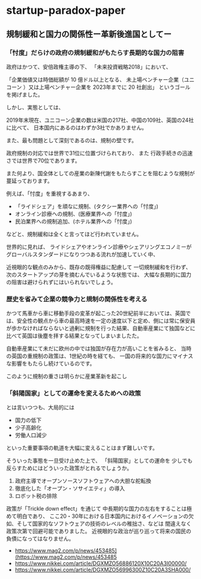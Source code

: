 # startup-paradox-paper

##  規制緩和と国力の関係性ー革新後進国としてー

### 「忖度」だらけの政府の規制緩和がもたらす長期的な国力の阻害

政府はかつて、安倍政権主導の下、
「未来投資戦略2018」において、

「企業価値又は時価総額が 10 億ドル以上となる、
未上場ベンチャー企業（ユニコーン ）又は上場ベンチャー企業を 2023年までに 20 社創出」
というゴールを掲げました。

しかし、実態としては、

2019年末現在、ユニコーン企業の数は米国の217社、中国の109社、英国の24社に比べて、
日本国内にあるのはわずか3社でかありません。

また、最も問題として深刻であるのは、規制の壁です。

政府規制の対応では世界で31位に位置づけられており、
また
行政手続きの迅速さでは世界で70位であります。

また何より、国全体としての産業の新陳代謝をもたらすことを阻むような規制が蔓延っております。

例えば、「忖度」を重視するあまり、

* 「ライドシェア」を頑なに規制、(タクシー業界への「忖度」)
*  オンライン診療への規制、(医療業界への「忖度」)
*  民泊業界への規制追加、(ホテル業界への「忖度」)

などと、規制緩和は全くと言ってほど行われていません。

世界的に見れば、
ライドシェアやオンライン診療やシェアリングエコノミーが
グローバルスタンダードになりつつある流れが加速していく中、

近視眼的な観点のみから、既存の既得権益に配慮して
一切規制緩和を行わず、次のスタートアップの芽を摘むんでいるような状態では、
大幅な長期的に国力の阻害は避けられずにはいられないでしょう。

### 歴史を省みて企業の競争力と規制の関係性を考える

かつて馬車から車に移動手段の変革が起こった20世紀前半においては、英国では、安全性の観点から車の最高時速を一定の速度以下と定め、側には常に保安員が歩かなければならないと過剰に規制を行った結果、自動車産業にて独国などに比べて英国は後塵を拝する結果となってしまいましたた。

自動車産業にて未だに欧州の中では独国が存在力が高いことを省みると、
当時の英国の重規制の政策は、1世紀の時を経ても、
一国の将来的な国力にマイナスな影響をもたらし続けているのです。

このように規制の重さは明らかに産業革新を起こし

### 「斜陽国家」としての運命を変えるためへの政策

とは言いつつも、大局的には

- 国力の低下
- 少子高齢化
- 労働人口減少

といった重要事項の軌道を大幅に変えることはまず難しいです。

そういった事態を一旦受け止めた上で、
「斜陽国家」としての運命を
少しでも反らすためにはどういった政策がとれるでしょうか。

1. 政府主導でオープンソースソフトウェアへの大胆な舵転換
2. 徹底化した「オープン・ソサイエティ」の導入
3. ロボット税の排除

政策が「Trickle down effect」を通じて
中長期的な国力の左右をすることは極めて明白であり、
ここ20・30年における日本国内におけるイノベーションの欠如、そして国家的なソフトウェアの技術のレベルの稚拙さ、などは
間違えなく政策次第で回避可能でありました。
近視眼的な政治が巡り巡って将来の国民の負債になってはなりません。

- https://www.mag2.com/p/news/453485](https://www.mag2.com/p/news/453485
- https://www.nikkei.com/article/DGXMZO56886120X10C20A3I00000/
- https://www.nikkei.com/article/DGXMZO56996300Z10C20A3SHA000/
<!--stackedit_data:
eyJoaXN0b3J5IjpbLTY3Mjk3MTU5NCwxMjIwOTA5MTQ1LC0xMz
U2MjkwNDgsMTA0MDIyMzE0Myw5NDk3NTAwMTddfQ==
-->